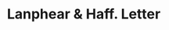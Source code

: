 ---
doi: 10.7916/D8B00H1S
date_other: '1880'
date_other_textual: 1880-1889
form: correspondence
genre:
- Letters (correspondence)
name:
- Lanphear & Haff
object_in_context_url: https://biggert.cul.columbia.edu/items/view/ave_biggert_01674
subject_hierarchical_geographic:
- New York, New York, United States
subject_name:
- Lanphear & Haff
title: Lanphear & Haff. Letter
sort_title: Lanphear & Haff. Letter
call_number: ave_biggert_01674
coordinates:
- 40.71277777777778,-74.00583333333333
pid: ave_biggert_01674
identifiers: ave_biggert_01674
thumbnail: https://derivativo-1.library.columbia.edu/iiif/2/ldpd:344437/full/!256,256/0/native.jpg
permalink: /biggert/ave_biggert_01674/
layout: iiif-image-page
---
